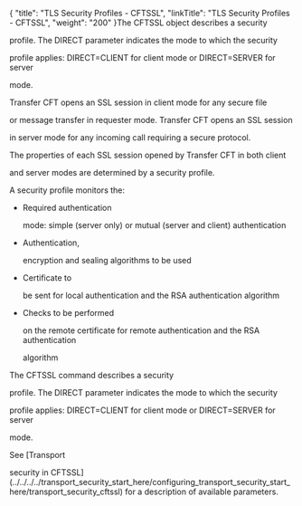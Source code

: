 {
    "title": "TLS Security Profiles - CFTSSL",
    "linkTitle": "TLS Security Profiles - CFTSSL",
    "weight": "200"
}The CFTSSL object describes a security
profile. The DIRECT parameter indicates the mode to which the security
profile applies: DIRECT=CLIENT for client mode or DIRECT=SERVER for server
mode.

Transfer CFT opens an SSL session in client mode for any secure file
or message transfer in requester mode. Transfer CFT opens an SSL session
in server mode for any incoming call requiring a secure protocol.

The properties of each SSL session opened by Transfer CFT in both client
and server modes are determined by a security profile.

A security profile monitors the:

-   Required authentication
    mode: simple (server only) or mutual (server and client) authentication
-   Authentication,
    encryption and sealing algorithms to be used
-   Certificate to
    be sent for local authentication and the RSA authentication algorithm
-   Checks to be performed
    on the remote certificate for remote authentication and the RSA authentication
    algorithm

The CFTSSL command describes a security
profile. The DIRECT parameter indicates the mode to which the security
profile applies: DIRECT=CLIENT for client mode or DIRECT=SERVER for server
mode.

See [Transport
security in CFTSSL](../../../../transport_security_start_here/configuring_transport_security_start_here/transport_security_cftssl) for a description of available parameters.
